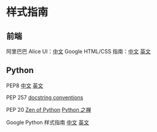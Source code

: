 # 样式指南

## 前端
阿里巴巴 Alice UI：[中文](http://aliceui.org/docs/rule.html)
Google HTML/CSS 指南：[中文](http://lingyu.wang/2014/05/04/google-style-guide/)
[英文](https://google-styleguide.googlecode.com/svn/trunk/htmlcssguide.xml)


## Python
PEP8
[中文]()
[英文]()

PEP 257
[docstring conventions](http://legacy.python.org/dev/peps/pep-0257/)

PEP 20 
[Zen of Python](http://legacy.python.org/dev/peps/pep-0020/)
[Python 之禅]()

Google Python 样式指南
[中文]()
[英文]()
